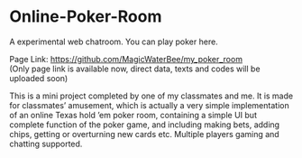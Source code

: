 # Online-Poker-Room
A experimental web chatroom. You can play poker here.

Page Link: https://github.com/MagicWaterBee/my_poker_room</br>
(Only page link is available now, direct data, texts and codes will be uploaded soon)


This is a mini project completed by one of my classmates and me. It is made for classmates’ amusement, which is actually a very simple implementation of an online Texas hold ’em poker room, containing a simple UI but complete function of the poker game, and including making bets, adding chips, getting or overturning new cards etc. Multiple players gaming and chatting supported.
